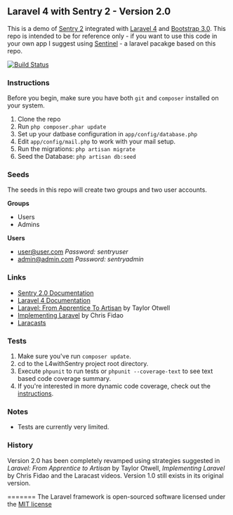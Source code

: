 ## Laravel 4 with Sentry 2 - Version 2.0

This is a demo of [Sentry 2](https://github.com/cartalyst/sentry) integrated with [Laravel 4](https://github.com/laravel/laravel/tree/develop) and [Bootstrap 3.0](http://getbootstrap.com).  This repo is intended to be for reference only - if you want to use this code in your own app I suggest using [Sentinel](https://github.com/rydurham/Sentinel) - a laravel pacakge based on this repo.  

[![Build Status](https://travis-ci.org/Sumukh/L4withSentry.svg?branch=master)](https://travis-ci.org/Sumukh/L4withSentry)

### Instructions

Before you begin, make sure you have both ```git``` and ```composer``` installed on your system. 

1. Clone the repo
2. Run ```php composer.phar update```
3. Set up your datbase configuration in ```app/config/database.php```
4. Edit ```app/config/mail.php``` to work with your mail setup.
5. Run the migrations: ```php artisan migrate```
6. Seed the Database: ```php artisan db:seed```

### Seeds
The seeds in this repo will create two groups and two user accounts.

__Groups__
* Users
* Admins

__Users__
* user@user.com  *Password: sentryuser*
* admin@admin.com *Password: sentryadmin*

### Links
* [Sentry 2.0 Documentation](https://cartalyst.com/manual/sentry)
* [Laravel 4 Documentation](http://laravel.com/docs)
* [Laravel: From Apprentice To Artisan](https://leanpub.com/laravel) by Taylor Otwell
* [Implementing Laravel](https://leanpub.com/implementinglaravel) by Chris Fidao
* [Laracasts](http://laracasts.com)

### Tests
1. Make sure you've run `composer update`.
2. cd to the L4withSentry project root directory.
3. Execute `phpunit` to run tests or `phpunit --coverage-text` to see text based code coverage summary.
4. If you're interested in more dynamic code coverage, check out the [instructions](COVERAGE.md).

### Notes

* Tests are currently very limited.  

### History
Version 2.0 has been completely revamped using strategies suggested in *Laravel: From Apprentice to Artisan* by Taylor Otwell, *Implementing Laravel* by Chris Fidao and the Laracast videos.   Version 1.0 still exists in its original version. 

=======
The Laravel framework is open-sourced software licensed under the [MIT license](http://opensource.org/licenses/MIT)
